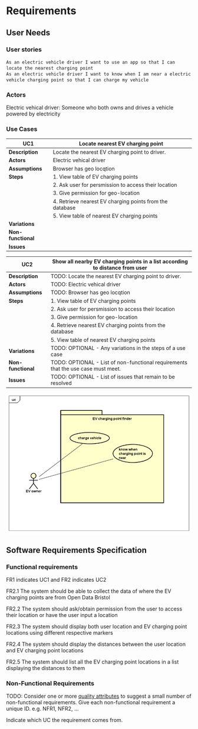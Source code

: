 # Requirements

## User Needs

### User stories

    As an electric vehicle driver I want to use an app so that I can locate the nearest charging point
    As an electric vehicle driver I want to know when I am near a electric vehicle charging point so that I can charge my vehicle

### Actors

Electric vehical driver: Someone who both owns and drives a vehicle powered by electricity

### Use Cases

|   UC1        | Locate nearest EV charging point | 
| -------------------------------------- | ------------------- |
| **Description** | Locate the nearest EV charging point to driver. |
| **Actors** |   Electric vehical driver |
| **Assumptions** |  Browser has geo locqtion</td></tr>
| **Steps** |      1. View table of EV charging points
|           |      2. Ask user for persmission to access their location
|           |      3. Give permission for geo-location
|           |      4. Retrieve nearest EV charging points from the database
|           |      5. View table of nearest EV charging points
| **Variations** |                                           |
| **Non-functional** |                                       |
| **Issues** |                                               |

|   UC2        | Show all nearby EV charging points in a list according to distance from user | 
| -------------------------------------- | ------------------- |
| **Description** | TODO: Locate the nearest EV charging point to driver. |
| **Actors** | TODO: Electric vehical driver |
| **Assumptions** | TODO: Browser has geo locqtion</td></tr>
| **Steps** |      1. View table of EV charging points
|           |      2. Ask user for persmission to access their location
|           |      3. Give permission for geo-location
|           |      4. Retrieve nearest EV charging points from the database
|           |      5. View table of nearest EV charging points
| **Variations** | TODO: OPTIONAL - Any variations in the steps of a use case |
| **Non-functional** | TODO: OPTIONAL - List of non-functional requirements that the use case must meet. |
| **Issues** | TODO: OPTIONAL - List of issues that remain to be resolved |




![Insert your Use-Case Diagram Here](images/EV.png)

## Software Requirements Specification
### Functional requirements

FR1 indicates UC1 and FR2 indicates UC2

FR2.1 The system should be able to collect the data of where the EV charging points are from Open Data Bristol

FR2.2 The system should ask/obtain permission from the user to access their location or have the user input a location

FR2.3 The system should display both user location and EV charging point locations using different respective markers

FR2.4 The system should display the distances between the user location and EV charging point locations

FR2.5 The system should list all the EV charging point locations in a list displaying the distances to them


### Non-Functional Requirements
TODO: Consider one or more [quality attributes](https://en.wikipedia.org/wiki/ISO/IEC_9126) to suggest a small number of non-functional requirements.
Give each non-functional requirement a unique ID. e.g. NFR1, NFR2, ...

Indicate which UC the requirement comes from.
